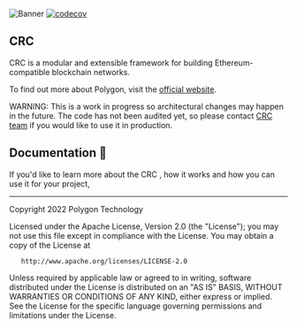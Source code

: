 
![Banner](.github/banner.jpg)
[![codecov](https://codecov.io/gh/0xPolygon/polygon-edge/branch/develop/graph/badge.svg?token=PXEADRC1IW)](https://codecov.io/gh/0xPolygon/polygon-edge)
## CRC

CRC  is a modular and extensible framework for building Ethereum-compatible blockchain networks.

To find out more about Polygon, visit the [official website](https://polygon.technology/).

WARNING: This is a work in progress so architectural changes may happen in the future. The code has not been audited yet, so please contact [CRC team](mailto:cryptoclassictech@gmail.com) if you would like to use it in production.

## Documentation 📝

If you'd like to learn more about the CRC , how it works and how you can use it for your project,


---

Copyright 2022 Polygon Technology

Licensed under the Apache License, Version 2.0 (the "License");
you may not use this file except in compliance with the License.
You may obtain a copy of the License at

       http://www.apache.org/licenses/LICENSE-2.0

Unless required by applicable law or agreed to in writing, software
distributed under the License is distributed on an "AS IS" BASIS,
WITHOUT WARRANTIES OR CONDITIONS OF ANY KIND, either express or implied.
See the License for the specific language governing permissions and
limitations under the License.
